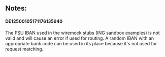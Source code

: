 ## Notes:

#### DE12500105171176135940

The PSU IBAN used in the wiremock stubs (ING sandbox examples) is not valid and
will cause an error if used for routing. A random IBAN with an appropriate bank
code can be used in its place because it's not used for request matching.
